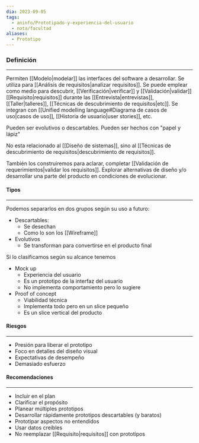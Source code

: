 ```yaml
---
dia: 2023-09-05
tags:
  - aninfo/Prototipado-y-experiencia-del-usuario
  - nota/facultad
aliases:
  - Prototipo
---
```

### Definición
---
Permiten [[Modelo|modelar]] las interfaces del software a desarrollar. Se utiliza para [[Análisis de requisitos|analizar requisitos]]. Se puede emplear como medio para descubrir, [[Verificación|verificar]] y [[Validación|validar]] [[Requisito|requisitos]] durante las [[Entrevista|entrevistas]], [[Taller|talleres]], [[Técnicas de descubrimiento de requisitos|etc]]. Se integran con [[Unified modelling language#Diagrama de casos de uso|casos de uso]], [[Historia de usuario|user stories]], etc. 

Pueden ser evolutivos o descartables. Pueden ser hechos con "papel y lápiz"

No esta relacionado al [[Diseño de sistemas]], sino al [[Técnicas de descubrimiento de requisitos|descubrimiento de requisitos]].

También los construiremos para aclarar, completar [[Validación de requerimientos|validar los requisitos]]. Explorar alternativas de diseño y/o desarrollar una parte del producto en condiciones de evolucionar.

#### Tipos
---
Podemos separarlos en dos grupos según su uso a futuro:
* Descartables: 
	* Se desechan
	* Como lo son los [[Wireframe]]
* Evolutivos
	* Se transforman para convertirse en el producto final

Si lo clasificamos según su alcance tenemos
* Mock up
	* Experiencia del usuario
	* Es un prototipo de la interfaz del usuario
	* No implementa comportamiento pero lo sugiere
* Proof of concept
	* Viabilidad técnica
	* Implementa todo pero en un slice pequeño
	* Es un slice vertical del producto

#### Riesgos
---
* Presión para liberar el prototipo
* Foco en detalles del diseño visual
* Expectativas de desempeño
* Demasiado esfuerzo

#### Recomendaciones
---
* Incluir en el plan
* Clarificar el propósito
* Planear múltiples prototipos
* Desarrollar rápidamente prototipos descartables (y baratos)
* Prototipar aspectos no entendidos
* Usar datos creíbles
* No reemplazar [[Requisito|requisitos]] con prototipos